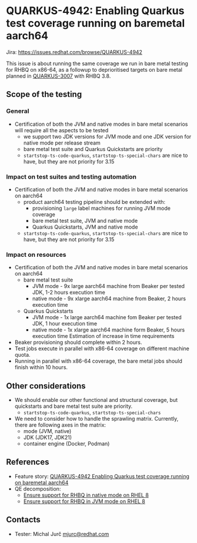 # QUARKUS-4942: Enabling Quarkus test coverage running on baremetal aarch64

Jira: https://issues.redhat.com/browse/QUARKUS-4942

This issue is about running the same coverage we run in bare metal testing for RHBQ on x86-64, as a followup to 
deprioritised targets on bare metal planned in [QUARKUS-3007](QUARKUS-3007) with RHBQ 3.8.

## Scope of the testing

### General
* Certification of both the JVM and native modes in bare metal scenarios will require all the aspects to be tested
    * we support two JDK versions for JVM mode and one JDK version for native mode per release stream
    * bare metal test suite and Quarkus Quickstarts are priority
    * `startstop-ts-code-quarkus`, `startstop-ts-special-chars` are nice to have, but they are not priority for 3.15

### Impact on test suites and testing automation
* Certification of both the JVM and native modes in bare metal scenarios on aarch64
    * product aarch64 testing pipeline should be extended with:
      * provisioning `large` label machines for running JVM mode coverage
      * bare metal test suite, JVM and native mode
      * Quarkus Quickstarts, JVM and native mode
    * `startstop-ts-code-quarkus`, `startstop-ts-special-chars` are nice to have, but they are not priority for 3.15

### Impact on resources
* Certification of both the JVM and native modes in bare metal scenarios on aarch64
    * bare metal test suite
        * JVM mode - 9x large aarch64 machine from Beaker per tested JDK, 1-2 hours execution time
        * native mode - 9x xlarge aarch64 machine from Beaker, 2 hours execution time
    * Quarkus Quickstarts
        * JVM mode - 1x large aarch64 machine fom Beaker per tested JDK, 1 hour execution time
        * native mode - 1x xlarge aarch64 machine form Beaker, 5 hours execution time
          Estimation of increase in time requirements
* Beaker provisioning should complete within 2 hours.
* Test jobs execute in parallel with x86-64 coverage on different machine quota.
* Running in parallel with x86-64 coverage, the bare metal jobs should finish within 10 hours.

## Other considerations
* We should enable our other functional and structural coverage, but quickstarts and bare metal test suite are priority.
    * `startstop-ts-code-quarkus`, `startstop-ts-special-chars`
* We need to consider how to handle the sprawling matrix. Currently, there are following axes in the matrix:
    * mode (JVM, native)
    * JDK (JDK17, JDK21)
    * container engine (Docker, Podman)

## References
* Feature story: [QUARKUS-4942 Enabling Quarkus test coverage running on baremetal aarch64](https://issues.redhat.com/browse/QUARKUS-4942)
* QE decomposition:
    * [Ensure support for RHBQ in native mode on RHEL 8](https://issues.redhat.com/browse/QQE-433)
    * [Ensure support for RHBQ in JVM mode on RHEL 8](https://issues.redhat.com/browse/QQE-437)

## Contacts
* Tester: Michal Jurč <mjurc@redhat.com>